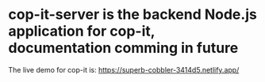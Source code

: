 # cop-it-server is the backend Node.js application for cop-it, documentation comming in future 
The live demo for cop-it is:
https://superb-cobbler-3414d5.netlify.app/
